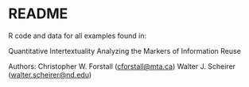 # README #

R code and data for all examples found in:

Quantitative Intertextuality
Analyzing the Markers of Information Reuse

Authors:
Christopher W. Forstall (cforstall@mta.ca)
Walter J. Scheirer (walter.scheirer@nd.edu)
